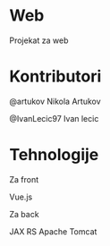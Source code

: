 # Web
Projekat za web

# Kontributori

@artukov Nikola Artukov

@IvanLecic97 Ivan lecic

# Tehnologije

Za front

Vue.js

Za back

JAX RS
Apache Tomcat
